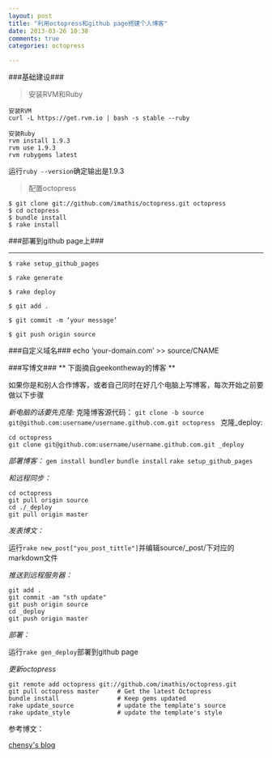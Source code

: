 ```yaml
---
layout: post
title: "利用octopress和github page搭建个人博客"
date: 2013-03-26 10:38
comments: true
categories: octopress 

---
```

###基础建设###
>安装RVM和Ruby
>

	安装RVM
	curl -L https://get.rvm.io | bash -s stable --ruby

	安装Ruby
	rvm install 1.9.3
	rvm use 1.9.3
	rvm rubygems latest

运行`ruby --version`确定输出是1.9.3

<!--more-->

>配置octopress
>


	$ git clone git://github.com/imathis/octopress.git octopress
	$ cd octopress
	$ bundle install
	$ rake install

###部署到github page上###
***
	$ rake setup_github_pages

	$ rake generate

	$ rake deploy

	$ git add .

	$ git commit -m ‘your message’

	$ git push origin source

###自定义域名###
	echo ‘your-domain.com’ >> source/CNAME

###写博文###
** 下面摘自geekontheway的博客 **

如果你是和别人合作博客，或者自己同时在好几个电脑上写博客，每次开始之前要做以下步骤

*新电脑的话要先克隆:*
克隆博客源代码：
`git clone -b source git@github.com:username/username.github.com.git octopress
`
克隆_deploy:

```
cd octopress
git clone git@github.com:username/username.github.com.git _deploy 
```


*部署博客：*
`gem install bundler`
`bundle install`
`rake setup_github_pages`

*和远程同步：*
```
cd octopress
git pull origin source
cd ./_deploy
git pull origin master
```

*发表博文：*

运行`rake new_post["you_post_tittle"]`并编辑source/_post/下对应的markdown文件

*推送到远程服务器：*

```
git add .
git commit -am "sth update"
git push origin source
cd _deploy
git push origin master
```

*部署：*

运行`rake gen_deploy`部署到github page


*更新octopress*
```
git remote add octopress git://github.com/imathis/octopress.git
git pull octopress master     # Get the latest Octopress
bundle install                # Keep gems updated
rake update_source            # update the template's source
rake update_style             # update the template's style
```
参考博文：

[chensy's blog](http://chensy0203.github.io/posts/hello-octopress.html)

